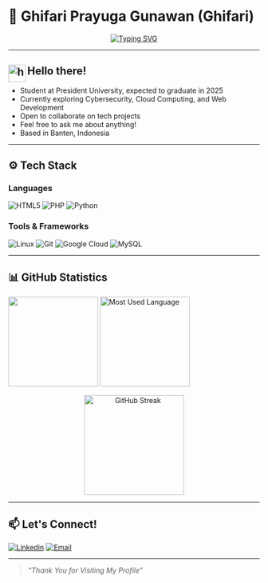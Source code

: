 # 🚀 Ghifari Prayuga Gunawan (Ghifari)

<p align="center">
  <a href="https://github.com/ghifaripg">
    <img src="https://readme-typing-svg.demolab.com?font=Fira+Code&weight=500&size=24&pause=1000&center=true&vCenter=true&width=435&lines=Cyber+Security+Student;Cloud+Computing+Enthusiast;Let's+Connect!" alt="Typing SVG" />
  </a>
</p>

---

## <img alt="handwavegif" src="https://user-images.githubusercontent.com/39513876/112366216-8cfe7400-8cfe-11eb-8116-7d3dbae20e97.gif" width='35' align="left"/> Hello there!

- Student at President University, expected to graduate in 2025
- Currently exploring Cybersecurity, Cloud Computing, and Web Development
- Open to collaborate on tech projects
- Feel free to ask me about anything!
- Based in Banten, Indonesia

---

## ⚙️ Tech Stack

### Languages
![HTML5](https://img.shields.io/badge/HTML5-%23DD4B25?style=for-the-badge&logo=html5&logoColor=white)
![PHP](https://img.shields.io/badge/PHP-%236B7DB0?style=for-the-badge&logo=php&logoColor=white)
![Python](https://img.shields.io/badge/Python-%23376B9B?style=for-the-badge&logo=python&logoColor=white)

### Tools & Frameworks
![Linux](https://img.shields.io/badge/Linux-%23000000?style=for-the-badge&logo=linux&logoColor=white)
![Git](https://img.shields.io/badge/Git-%23F05032?style=for-the-badge&logo=git&logoColor=white)
![Google Cloud](https://img.shields.io/badge/Google%20Cloud-%234285F4?style=for-the-badge&logo=googlecloud&logoColor=white)
![MySQL](https://img.shields.io/badge/MySQL-%2300f?style=for-the-badge&logo=mysql&logoColor=white)

---

## 📊 GitHub Statistics

<p align="left">
  <img height="180em" src="https://github-readme-stats.vercel.app/api?username=ghifaripg&theme=tokyonight&hide=issues&show_icons=true&title_color=687EFF&icon_color=687EFF"/>
  <img height="180em" src="https://github-readme-stats.vercel.app/api/top-langs/?username=ghifaripg&theme=tokyonight&layout=compact&title_color=687EFF" alt="Most Used Language"/>
</p>

<p align="center">
  <img src="https://github-readme-streak-stats.herokuapp.com/?user=ghifaripg&theme=tokyonight&hide_border=true&date_format=M%20j%5B%2C%20Y%5D" alt="GitHub Streak" height="200"/>
</p>

---

## 📫 Let's Connect!
<a href="https://linkedin.com/in/ghifariprayuga/" target="_blank">![Linkedin](https://img.shields.io/badge/LINKEDIN-%230063C1?style=for-the-badge&logo=linkedin&logoColor=white)</a>
<a href="mailto:ghifarip0g@gmail.com" target="_blank">![Email](https://img.shields.io/badge/EMAIL-D14836?style=for-the-badge&logo=gmail&logoColor=white)</a>

---
> *"Thank You for Visiting My Profile"*
